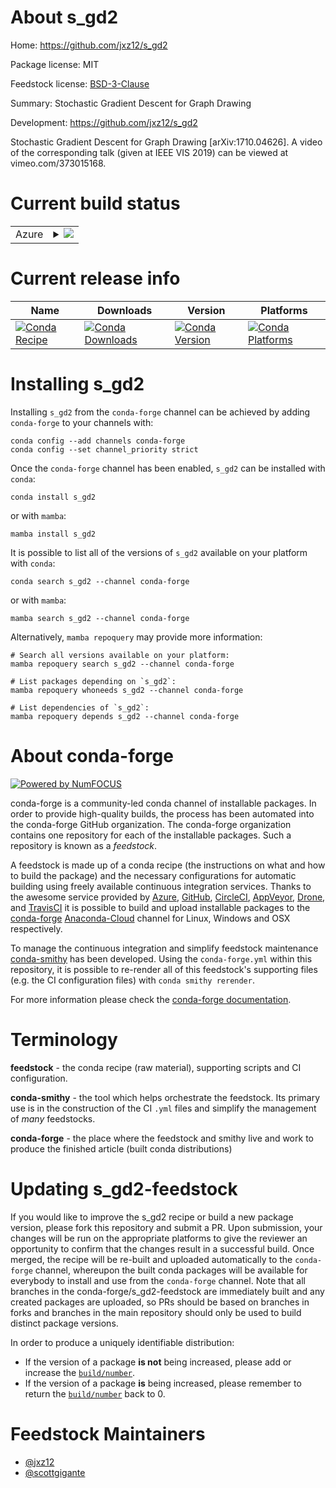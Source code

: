 About s_gd2
===========

Home: https://github.com/jxz12/s_gd2

Package license: MIT

Feedstock license: [BSD-3-Clause](https://github.com/conda-forge/s_gd2-feedstock/blob/main/LICENSE.txt)

Summary: Stochastic Gradient Descent for Graph Drawing

Development: https://github.com/jxz12/s_gd2

Stochastic Gradient Descent for Graph Drawing [arXiv:1710.04626].
A video of the corresponding talk (given at IEEE VIS 2019) can be viewed at vimeo.com/373015168.


Current build status
====================


<table>
    
  <tr>
    <td>Azure</td>
    <td>
      <details>
        <summary>
          <a href="https://dev.azure.com/conda-forge/feedstock-builds/_build/latest?definitionId=8932&branchName=main">
            <img src="https://dev.azure.com/conda-forge/feedstock-builds/_apis/build/status/s_gd2-feedstock?branchName=main">
          </a>
        </summary>
        <table>
          <thead><tr><th>Variant</th><th>Status</th></tr></thead>
          <tbody><tr>
              <td>linux_64_python3.10.____cpython</td>
              <td>
                <a href="https://dev.azure.com/conda-forge/feedstock-builds/_build/latest?definitionId=8932&branchName=main">
                  <img src="https://dev.azure.com/conda-forge/feedstock-builds/_apis/build/status/s_gd2-feedstock?branchName=main&jobName=linux&configuration=linux_64_python3.10.____cpython" alt="variant">
                </a>
              </td>
            </tr><tr>
              <td>linux_64_python3.11.____cpython</td>
              <td>
                <a href="https://dev.azure.com/conda-forge/feedstock-builds/_build/latest?definitionId=8932&branchName=main">
                  <img src="https://dev.azure.com/conda-forge/feedstock-builds/_apis/build/status/s_gd2-feedstock?branchName=main&jobName=linux&configuration=linux_64_python3.11.____cpython" alt="variant">
                </a>
              </td>
            </tr><tr>
              <td>linux_64_python3.8.____cpython</td>
              <td>
                <a href="https://dev.azure.com/conda-forge/feedstock-builds/_build/latest?definitionId=8932&branchName=main">
                  <img src="https://dev.azure.com/conda-forge/feedstock-builds/_apis/build/status/s_gd2-feedstock?branchName=main&jobName=linux&configuration=linux_64_python3.8.____cpython" alt="variant">
                </a>
              </td>
            </tr><tr>
              <td>linux_64_python3.9.____cpython</td>
              <td>
                <a href="https://dev.azure.com/conda-forge/feedstock-builds/_build/latest?definitionId=8932&branchName=main">
                  <img src="https://dev.azure.com/conda-forge/feedstock-builds/_apis/build/status/s_gd2-feedstock?branchName=main&jobName=linux&configuration=linux_64_python3.9.____cpython" alt="variant">
                </a>
              </td>
            </tr><tr>
              <td>osx_64_python3.10.____cpython</td>
              <td>
                <a href="https://dev.azure.com/conda-forge/feedstock-builds/_build/latest?definitionId=8932&branchName=main">
                  <img src="https://dev.azure.com/conda-forge/feedstock-builds/_apis/build/status/s_gd2-feedstock?branchName=main&jobName=osx&configuration=osx_64_python3.10.____cpython" alt="variant">
                </a>
              </td>
            </tr><tr>
              <td>osx_64_python3.11.____cpython</td>
              <td>
                <a href="https://dev.azure.com/conda-forge/feedstock-builds/_build/latest?definitionId=8932&branchName=main">
                  <img src="https://dev.azure.com/conda-forge/feedstock-builds/_apis/build/status/s_gd2-feedstock?branchName=main&jobName=osx&configuration=osx_64_python3.11.____cpython" alt="variant">
                </a>
              </td>
            </tr><tr>
              <td>osx_64_python3.8.____cpython</td>
              <td>
                <a href="https://dev.azure.com/conda-forge/feedstock-builds/_build/latest?definitionId=8932&branchName=main">
                  <img src="https://dev.azure.com/conda-forge/feedstock-builds/_apis/build/status/s_gd2-feedstock?branchName=main&jobName=osx&configuration=osx_64_python3.8.____cpython" alt="variant">
                </a>
              </td>
            </tr><tr>
              <td>osx_64_python3.9.____cpython</td>
              <td>
                <a href="https://dev.azure.com/conda-forge/feedstock-builds/_build/latest?definitionId=8932&branchName=main">
                  <img src="https://dev.azure.com/conda-forge/feedstock-builds/_apis/build/status/s_gd2-feedstock?branchName=main&jobName=osx&configuration=osx_64_python3.9.____cpython" alt="variant">
                </a>
              </td>
            </tr><tr>
              <td>win_64_python3.10.____cpython</td>
              <td>
                <a href="https://dev.azure.com/conda-forge/feedstock-builds/_build/latest?definitionId=8932&branchName=main">
                  <img src="https://dev.azure.com/conda-forge/feedstock-builds/_apis/build/status/s_gd2-feedstock?branchName=main&jobName=win&configuration=win_64_python3.10.____cpython" alt="variant">
                </a>
              </td>
            </tr><tr>
              <td>win_64_python3.11.____cpython</td>
              <td>
                <a href="https://dev.azure.com/conda-forge/feedstock-builds/_build/latest?definitionId=8932&branchName=main">
                  <img src="https://dev.azure.com/conda-forge/feedstock-builds/_apis/build/status/s_gd2-feedstock?branchName=main&jobName=win&configuration=win_64_python3.11.____cpython" alt="variant">
                </a>
              </td>
            </tr><tr>
              <td>win_64_python3.8.____cpython</td>
              <td>
                <a href="https://dev.azure.com/conda-forge/feedstock-builds/_build/latest?definitionId=8932&branchName=main">
                  <img src="https://dev.azure.com/conda-forge/feedstock-builds/_apis/build/status/s_gd2-feedstock?branchName=main&jobName=win&configuration=win_64_python3.8.____cpython" alt="variant">
                </a>
              </td>
            </tr><tr>
              <td>win_64_python3.9.____cpython</td>
              <td>
                <a href="https://dev.azure.com/conda-forge/feedstock-builds/_build/latest?definitionId=8932&branchName=main">
                  <img src="https://dev.azure.com/conda-forge/feedstock-builds/_apis/build/status/s_gd2-feedstock?branchName=main&jobName=win&configuration=win_64_python3.9.____cpython" alt="variant">
                </a>
              </td>
            </tr>
          </tbody>
        </table>
      </details>
    </td>
  </tr>
</table>

Current release info
====================

| Name | Downloads | Version | Platforms |
| --- | --- | --- | --- |
| [![Conda Recipe](https://img.shields.io/badge/recipe-s_gd2-green.svg)](https://anaconda.org/conda-forge/s_gd2) | [![Conda Downloads](https://img.shields.io/conda/dn/conda-forge/s_gd2.svg)](https://anaconda.org/conda-forge/s_gd2) | [![Conda Version](https://img.shields.io/conda/vn/conda-forge/s_gd2.svg)](https://anaconda.org/conda-forge/s_gd2) | [![Conda Platforms](https://img.shields.io/conda/pn/conda-forge/s_gd2.svg)](https://anaconda.org/conda-forge/s_gd2) |

Installing s_gd2
================

Installing `s_gd2` from the `conda-forge` channel can be achieved by adding `conda-forge` to your channels with:

```
conda config --add channels conda-forge
conda config --set channel_priority strict
```

Once the `conda-forge` channel has been enabled, `s_gd2` can be installed with `conda`:

```
conda install s_gd2
```

or with `mamba`:

```
mamba install s_gd2
```

It is possible to list all of the versions of `s_gd2` available on your platform with `conda`:

```
conda search s_gd2 --channel conda-forge
```

or with `mamba`:

```
mamba search s_gd2 --channel conda-forge
```

Alternatively, `mamba repoquery` may provide more information:

```
# Search all versions available on your platform:
mamba repoquery search s_gd2 --channel conda-forge

# List packages depending on `s_gd2`:
mamba repoquery whoneeds s_gd2 --channel conda-forge

# List dependencies of `s_gd2`:
mamba repoquery depends s_gd2 --channel conda-forge
```


About conda-forge
=================

[![Powered by
NumFOCUS](https://img.shields.io/badge/powered%20by-NumFOCUS-orange.svg?style=flat&colorA=E1523D&colorB=007D8A)](https://numfocus.org)

conda-forge is a community-led conda channel of installable packages.
In order to provide high-quality builds, the process has been automated into the
conda-forge GitHub organization. The conda-forge organization contains one repository
for each of the installable packages. Such a repository is known as a *feedstock*.

A feedstock is made up of a conda recipe (the instructions on what and how to build
the package) and the necessary configurations for automatic building using freely
available continuous integration services. Thanks to the awesome service provided by
[Azure](https://azure.microsoft.com/en-us/services/devops/), [GitHub](https://github.com/),
[CircleCI](https://circleci.com/), [AppVeyor](https://www.appveyor.com/),
[Drone](https://cloud.drone.io/welcome), and [TravisCI](https://travis-ci.com/)
it is possible to build and upload installable packages to the
[conda-forge](https://anaconda.org/conda-forge) [Anaconda-Cloud](https://anaconda.org/)
channel for Linux, Windows and OSX respectively.

To manage the continuous integration and simplify feedstock maintenance
[conda-smithy](https://github.com/conda-forge/conda-smithy) has been developed.
Using the ``conda-forge.yml`` within this repository, it is possible to re-render all of
this feedstock's supporting files (e.g. the CI configuration files) with ``conda smithy rerender``.

For more information please check the [conda-forge documentation](https://conda-forge.org/docs/).

Terminology
===========

**feedstock** - the conda recipe (raw material), supporting scripts and CI configuration.

**conda-smithy** - the tool which helps orchestrate the feedstock.
                   Its primary use is in the construction of the CI ``.yml`` files
                   and simplify the management of *many* feedstocks.

**conda-forge** - the place where the feedstock and smithy live and work to
                  produce the finished article (built conda distributions)


Updating s_gd2-feedstock
========================

If you would like to improve the s_gd2 recipe or build a new
package version, please fork this repository and submit a PR. Upon submission,
your changes will be run on the appropriate platforms to give the reviewer an
opportunity to confirm that the changes result in a successful build. Once
merged, the recipe will be re-built and uploaded automatically to the
`conda-forge` channel, whereupon the built conda packages will be available for
everybody to install and use from the `conda-forge` channel.
Note that all branches in the conda-forge/s_gd2-feedstock are
immediately built and any created packages are uploaded, so PRs should be based
on branches in forks and branches in the main repository should only be used to
build distinct package versions.

In order to produce a uniquely identifiable distribution:
 * If the version of a package **is not** being increased, please add or increase
   the [``build/number``](https://docs.conda.io/projects/conda-build/en/latest/resources/define-metadata.html#build-number-and-string).
 * If the version of a package **is** being increased, please remember to return
   the [``build/number``](https://docs.conda.io/projects/conda-build/en/latest/resources/define-metadata.html#build-number-and-string)
   back to 0.

Feedstock Maintainers
=====================

* [@jxz12](https://github.com/jxz12/)
* [@scottgigante](https://github.com/scottgigante/)

